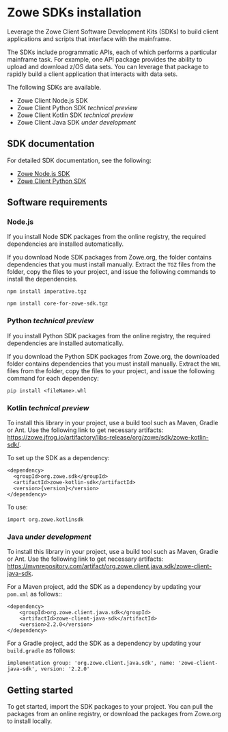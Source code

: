 # Zowe SDKs installation

Leverage the Zowe Client Software Development Kits (SDKs) to build client applications and scripts that interface with the mainframe.

The SDKs include programmatic APIs, each of which performs a particular mainframe task. For example, one API package provides the ability to upload and download z/OS data sets. You can leverage that package to rapidly build a client application that interacts with data sets.

The following SDKs are available.
- Zowe Client Node.js SDK
- Zowe Client Python SDK *technical preview*
- Zowe Client Kotlin SDK *technical preview*
- Zowe Client Java SDK *under development*

## SDK documentation

For detailed SDK documentation, see the following:
- [Zowe Node.js SDK](https://docs.zowe.org/stable/typedoc/index.html)
- [Zowe Client Python SDK](https://zowe-client-python-sdk.readthedocs.io/en/latest/)

## Software requirements

### Node.js

If you install Node SDK packages from the online registry, the required dependencies are installed automatically.

If you download Node SDK packages from Zowe.org, the folder contains dependencies that you must install manually. Extract the `TGZ` files from the folder, copy the files to your project, and issue the following commands to install the dependencies.

```
npm install imperative.tgz
```

```
npm install core-for-zowe-sdk.tgz
```

### Python *technical preview*

If you install Python SDK packages from the online registry, the required dependencies are installed automatically.

If you download the Python SDK packages from Zowe.org, the downloaded folder contains dependencies that you must install manually. Extract the `WHL` files from the folder, copy the files to your project, and issue the following command for each dependency:

```
pip install <fileName>.whl
```

### Kotlin *technical preview*

To install this library in your project, use a build tool such as Maven, Gradle or Ant. Use the following link to get necessary artifacts: https://zowe.jfrog.io/artifactory/libs-release/org/zowe/sdk/zowe-kotlin-sdk/.

To set up the SDK as a dependency:

```
<dependency>
  <groupId>org.zowe.sdk</groupId>
  <artifactId>zowe-kotlin-sdk</artifactId>
  <version>{version}</version>
</dependency>
```

To use:

```
import org.zowe.kotlinsdk
```

### Java *under development*

To install this library in your project, use a build tool such as Maven, Gradle or Ant. Use the following link to get necessary artifacts: https://mvnrepository.com/artifact/org.zowe.client.java.sdk/zowe-client-java-sdk.

For a Maven project, add the SDK as a dependency by updating your `pom.xml` as follows::

```
<dependency>
    <groupId>org.zowe.client.java.sdk</groupId>
    <artifactId>zowe-client-java-sdk</artifactId>
    <version>2.2.0</version>
</dependency>  
```

For a Gradle project, add the SDK as a dependency by updating your `build.gradle` as follows:

```
implementation group: 'org.zowe.client.java.sdk', name: 'zowe-client-java-sdk', version: '2.2.0'  
```

## Getting started

To get started, import the SDK packages to your project. You can pull the packages from an online registry, or download the packages from Zowe.org to install locally.